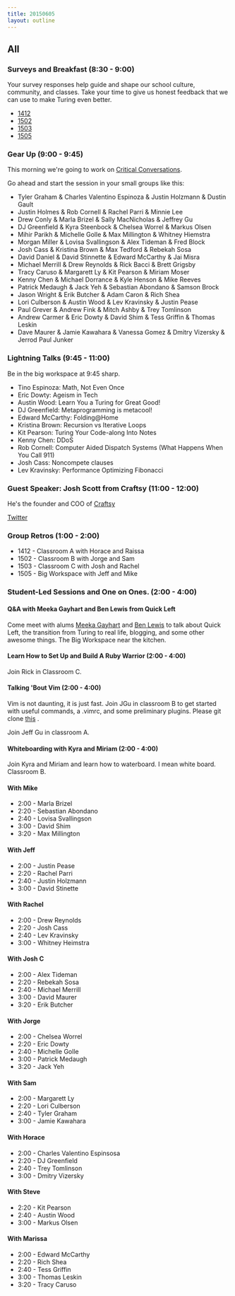 ```yaml
---
title: 20150605
layout: outline
---
```


## All

### Surveys and Breakfast (8:30 - 9:00)

Your survey responses help guide and shape our school culture, community, and classes. Take your time to give us honest feedback that we can use to make Turing even better. 

* [1412](https://docs.google.com/a/casimircreative.com/forms/d/16xsJsBuqlymtnJVsirXaGXdp_whrfWwXJRBhPwTwjPk/viewform)
* [1502](https://docs.google.com/a/casimircreative.com/forms/d/1K-j2VGi4wVywbuVFy8MBI1LkDXc9wX3miEg0itgaW1g/viewform)
* [1503](https://docs.google.com/a/casimircreative.com/forms/d/1yye8-o9cRm-EN6SwmjJXuknX6iqiNjIu4GLpB6NmRww/viewform)
* [1505](https://docs.google.com/a/casimircreative.com/forms/d/1NNJlhVatk_GkTN4Kz2Hu5fuyYyi8KQw096vveF-Nhcs/viewform)

### Gear Up (9:00 - 9:45)

This morning we're going to work on [Critical Conversations](https://github.com/turingschool/gear-up/blob/master/crucial_conversations.markdown).

Go ahead and start the session in your small groups like this:

* Tyler Graham & Charles Valentino Espinoza & Justin Holzmann & Dustin Gault
* Justin Holmes & Rob Cornell & Rachel Parri & Minnie Lee
* Drew Conly & Marla Brizel & Sally MacNicholas & Jeffrey Gu
* DJ Greenfield & Kyra Steenbock & Chelsea Worrel & Markus Olsen
* Mihir Parikh & Michelle Golle & Max Millington & Whitney Hiemstra
* Morgan Miller & Lovisa Svallingson & Alex Tideman & Fred Block
* Josh Cass & Kristina Brown & Max Tedford & Rebekah Sosa
* David Daniel & David Stinnette & Edward McCarthy & Jai Misra
* Michael Merrill & Drew Reynolds & Rick Bacci & Brett Grigsby
* Tracy Caruso & Margarett Ly & Kit Pearson & Miriam Moser
* Kenny Chen & Michael Dorrance & Kyle Henson & Mike Reeves
* Patrick Medaugh & Jack Yeh & Sebastian Abondano & Samson Brock
* Jason Wright & Erik Butcher & Adam Caron & Rich Shea
* Lori Culberson & Austin Wood & Lev Kravinsky & Justin Pease
* Paul Grever & Andrew Fink & Mitch Ashby & Trey Tomlinson
* Andrew Carmer & Eric Dowty & David Shim & Tess Griffin & Thomas Leskin
* Dave Maurer & Jamie Kawahara & Vanessa Gomez & Dmitry Vizersky & Jerrod Paul Junker

### Lightning Talks (9:45 - 11:00)

Be in the big workspace at 9:45 sharp.

* Tino Espinoza: Math, Not Even Once 
* Eric Dowty: Ageism in Tech
* Austin Wood: Learn You a Turing for Great Good!
* DJ Greenfield: Metaprogramming is metacool!
* Edward McCarthy: Folding@Home
* Kristina Brown: Recursion vs Iterative Loops
* Kit Pearson: Turing Your Code-along Into Notes
* Kenny Chen: DDoS
* Rob Cornell: Computer Aided Dispatch Systems (What Happens When You Call 911) 
* Josh Cass: Noncompete clauses
* Lev Kravinsky: Performance Optimizing Fibonacci

### Guest Speaker: Josh Scott from Craftsy (11:00 - 12:00)

He's the founder and COO of [Craftsy](http://craftsy.com)

[Twitter](https://twitter.com/josh_scott)


### Group Retros (1:00 - 2:00)

* 1412 - Classroom A with Horace and Raissa
* 1502 - Classroom B with Jorge and Sam
* 1503 - Classroom C with Josh and Rachel
* 1505 - Big Workspace with Jeff and Mike

### Student-Led Sessions and One on Ones. (2:00 - 4:00)

#### Q&A with Meeka Gayhart and Ben Lewis from Quick Left

Come meet with alums [Meeka Gayhart](https://quickleft.com/blog/author/mgayhart/) and [Ben Lewis](https://quickleft.com/blog/author/blewis/) to talk about Quick Left, the transition from Turing to real life, blogging, and some other awesome things. The Big Workspace near the kitchen.

#### Learn How to Set Up and Build A Ruby Warrior (2:00 - 4:00)

Join Rick in Classroom C.

#### Talking 'Bout Vim (2:00 - 4:00)
Vim is not daunting, it is just fast. Join JGu in classroom B to get started with useful commands, a .vimrc, and some preliminary
plugins. Please git clone [this](https://github.com/jgu2160/beginning-vim) .

Join Jeff Gu in classroom A.

#### Whiteboarding with Kyra and Miriam (2:00 - 4:00)

Join Kyra and Miriam and learn how to waterboard.  I mean white board. Classroom B.

#### With Mike

* 2:00 - Marla Brizel
* 2:20 - Sebastian Abondano
* 2:40 - Lovisa Svallingson
* 3:00 - David Shim
* 3:20 - Max Millington

#### With Jeff
* 2:00 - Justin Pease
* 2:20 - Rachel Parri
* 2:40 - Justin Holzmann
* 3:00 - David Stinette

#### With Rachel

* 2:00 - Drew Reynolds
* 2:20 - Josh Cass
* 2:40 - Lev Kravinsky
* 3:00 - Whitney Heimstra

#### With Josh C

* 2:00 - Alex Tideman
* 2:20 - Rebekah Sosa
* 2:40 - Michael Merrill
* 3:00 - David Maurer
* 3:20 - Erik Butcher

#### With Jorge

* 2:00 - Chelsea Worrel
* 2:20 - Eric Dowty
* 2:40 - Michelle Golle
* 3:00 - Patrick Medaugh
* 3:20 - Jack Yeh

#### With Sam

* 2:00 - Margarett Ly
* 2:20 - Lori Culberson
* 2:40 - Tyler Graham
* 3:00 - Jamie Kawahara

#### With Horace

* 2:00 - Charles Valentino Espinsosa
* 2:20 - DJ Greenfield
* 2:40 - Trey Tomlinson
* 3:00 - Dmitry Vizersky

#### With Steve

* 2:20 - Kit Pearson
* 2:40 - Austin Wood
* 3:00 - Markus Olsen

#### With Marissa

* 2:00 - Edward McCarthy
* 2:20 - Rich Shea
* 2:40 - Tess Griffin
* 3:00 - Thomas Leskin
* 3:20 - Tracy Caruso
